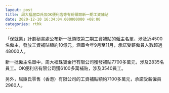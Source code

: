 ```yaml
---
layout: post
title: 周大福屈臣氏及OK便利店等有份領取新一期工資補貼
date: 2020-12-10 16:34:04.000000000 +08:00
categories: rthk
---
```


「保就業」計劃秘書處公布新一批領取第二期工資補貼的僱主名單，涉及近4500名僱主，發放工資補貼額約10億元，涵蓋今年9月至11月，承諾受薪僱員人數超過48000人。

新一批僱主名單中，周大福珠寶金行有限公司獲發補貼7700多萬元，涉及2835名員工。OK便利店有限公司獲6100多萬補貼，涉及3540員工。

另外，屈臣氏零售（香港）有限公司的工資補貼額約7100多萬元，承諾受薪僱員2960人。
